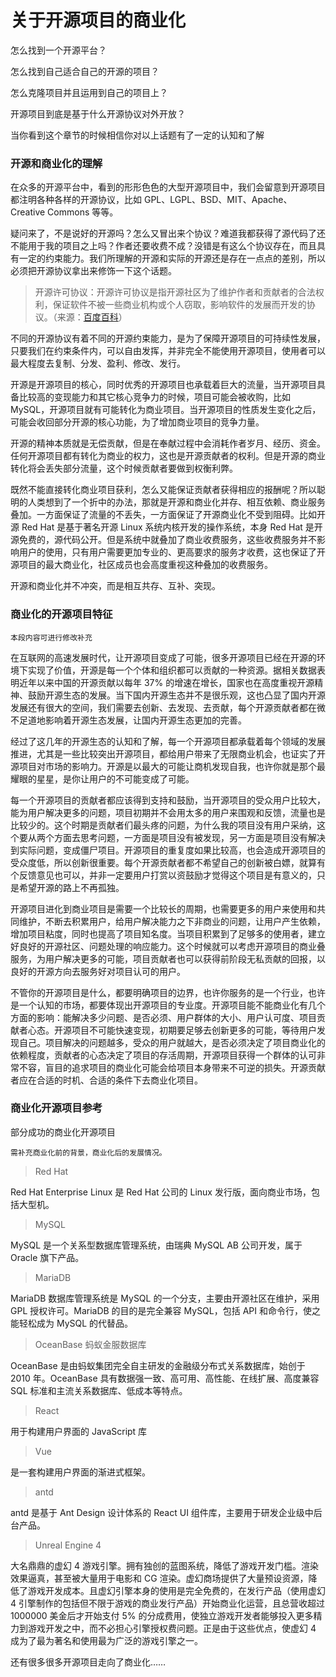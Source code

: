 # 关于开源项目的商业化

怎么找到一个开源平台？

怎么找到自己适合自己的开源的项目？

怎么克隆项目并且运用到自己的项目上？

开源项目到底是基于什么开源协议对外开放？

当你看到这个章节的时候相信你对以上话题有了一定的认知和了解	

### 开源和商业化的理解

在众多的开源平台中，看到的形形色色的大型开源项目中，我们会留意到开源项目都注明各种各样的开源协议，比如 GPL、LGPL、BSD、MIT、Apache、Creative Commons 等等。

疑问来了，不是说好的开源吗？怎么又冒出来个协议？难道我都获得了源代码了还不能用于我的项目之上吗？作者还要收费不成？没错是有这么个协议存在，而且具有一定的约束能力。我们所理解的开源和实际的开源还是存在一点点的差别，所以必须把开源协议拿出来修饰一下这个话题。


> 开源许可协议：开源许可协议是指开源社区为了维护作者和贡献者的合法权利，保证软件不被一些商业机构或个人窃取，影响软件的发展而开发的协议。（来源：[百度百科](http://https://baike.baidu.com/item/%E5%BC%80%E6%BA%90%E8%AE%B8%E5%8F%AF%E5%8D%8F%E8%AE%AE/2470967?fr=aladdin)）

不同的开源协议有着不同的开源约束能力，是为了保障开源项目的可持续性发展，只要我们在约束条件内，可以自由发挥，并非完全不能使用开源项目，使用者可以最大程度去复制、分发、盈利、修改、发行。

开源是开源项目的核心，同时优秀的开源项目也承载着巨大的流量，当开源项目具备比较高的变现能力和其它核心竞争力的时候，项目可能会被收购，比如 MySQL，开源项目就有可能转化为商业项目。当开源项目的性质发生变化之后，可能会收回部分开源的核心功能，为了增加商业项目的竞争力量。

开源的精神本质就是无偿贡献，但是在奉献过程中会消耗作者岁月、经历、资金。任何开源项目都有转化为商业的权力，这也是开源贡献者的权利。但是开源的商业转化将会丢失部分流量，这个时候贡献者要做到权衡利弊。

既然不能直接转化商业项目获利，怎么又能保证贡献者获得相应的报酬呢？所以聪明的人类想到了一个折中的办法，那就是开源和商业化并存、相互依赖、商业服务叠加。一方面保证了流量的不丢失，一方面保证了开源商业化不受到阻碍。比如开源 Red Hat 是基于著名开源 Linux 系统内核开发的操作系统，本身 Red Hat 是开源免费的，源代码公开。但是系统中就叠加了商业收费服务，这些收费服务并不影响用户的使用，只有用户需要更加专业的、更高要求的服务才收费，这也保证了开源项目的最大商业化，社区成员也会高度重视这种叠加的收费服务。

开源和商业化并不冲突，而是相互共存、互补、突现。



### 商业化的开源项目特征


```
本段内容可进行修改补充
```


在互联网的高速发展时代，让开源项目变成了可能，很多开源项目已经在开源的环境下实现了价值，开源是每一个个体和组织都可以贡献的一种资源。据相关数据表明近年以来中国的开源贡献以每年 37% 的增速在增长，国家也在高度重视开源精神、鼓励开源生态的发展。当下国内开源生态并不是很乐观，这也凸显了国内开源发展还有很大的空间，我们需要去创新、去发现、去贡献，每个开源贡献者都在微不足道地影响着开源生态发展，让国内开源生态更加的完善。

经过了这几年的开源生态的认知和了解，每一个开源项目都承载着每个领域的发展推进，尤其是一些比较突出开源项目，都给用户带来了无限商业机会，也证实了开源项目对市场的影响力。开源是以最大的可能让商机发现自我，也许你就是那个最耀眼的星星，是你让用户的不可能变成了可能。

每一个开源项目的贡献者都应该得到支持和鼓励，当开源项目的受众用户比较大，能为用户解决更多的问题，项目初期并不会用太多的用户来围观和反馈，流量也是比较少的。这个时期是贡献者们最头疼的问题，为什么我的项目没有用户采纳，这个要从两个方面去思考问题，一方面是项目没有被发现，另一方面是项目没有解决到实际问题，变成僵尸项目。开源项目的重复度如果比较高，也会造成开源项目的受众度低，所以创新很重要。每个开源贡献者都不希望自己的创新被白嫖，就算有个反馈意见也可以，并非一定要用户打赏以资鼓励才觉得这个项目是有意义的，只是希望开源的路上不再孤独。

开源项目进化到商业项目是需要一个比较长的周期，也需要更多的用户来使用和共同维护，不断去积累用户，给用户解决能力之下非商业的问题，让用户产生依赖，增加项目粘度，同时也提高了项目知名度。当项目积累到了足够多的使用者，建立好良好的开源社区、问题处理的响应能力。这个时候就可以考虑开源项目的商业叠服务，为用户解决更多的可能，项目贡献者也可以获得前阶段无私贡献的回报，以良好的开源方向去服务好对项目认可的用户。

不管你的开源项目是什么，都要明确项目的边界，也许你服务的是一个行业，也许是一个认知的市场，都要体现出开源项目的专业度。开源项目能不能商业化有几个方面的影响：能解决多少问题、是否必须、用户群体的大小、用户认可度、项目贡献者心态。开源项目不可能快速变现，初期要足够去创新更多的可能，等待用户发现自己。项目解决的问题越多，受众的用户就越大，是否必须决定了项目商业化的依赖程度，贡献者的心态决定了项目的存活周期，开源项目获得一个群体的认可非常不容，盲目的追求项目的商业化可能会给项目本身带来不可逆的损失。开源贡献者应在合适的时机、合适的条件下去商业化项目。

### 商业化开源项目参考

部分成功的商业化开源项目


```
需补充商业化前的背景，商业化后的发展情况。
```


> Red Hat 

Red Hat Enterprise Linux 是 Red Hat 公司的 Linux 发行版，面向商业市场，包括大型机。

> MySQL 

MySQL 是一个关系型数据库管理系统，由瑞典 MySQL AB 公司开发，属于 Oracle 旗下产品。

> MariaDB 

MariaDB 数据库管理系统是 MySQL 的一个分支，主要由开源社区在维护，采用 GPL 授权许可。MariaDB 的目的是完全兼容 MySQL，包括 API 和命令行，使之能轻松成为 MySQL 的代替品。

> OceanBase 蚂蚁金服数据库

OceanBase 是由蚂蚁集团完全自主研发的金融级分布式关系数据库，始创于 2010 年。OceanBase 具有数据强一致、高可用、高性能、在线扩展、高度兼容 SQL 标准和主流关系数据库、低成本等特点。

> React 

用于构建用户界面的 JavaScript 库

> Vue

是一套构建用户界面的渐进式框架。 

> antd

antd 是基于 Ant Design 设计体系的 React UI 组件库，主要用于研发企业级中后台产品。

> Unreal Engine 4

大名鼎鼎的虚幻 4 游戏引擎。拥有独创的蓝图系统，降低了游戏开发门槛。渲染效果逼真，甚至被大量用于电影和 CG 渲染。虚幻商场提供了大量预设资源，降低了游戏开发成本。且虚幻引擎本身的使用是完全免费的，在发行产品（使用虚幻 4 引擎制作的包括但不限于游戏的商业发行产品）开始商业化运营，且总营收超过 1000000 美金后才开始支付 5% 的分成费用，使独立游戏开发者能够投入更多精力到游戏开发之中，而不必担心引擎授权费问题。正是由于这些优点，使虚幻 4 成为了最为著名和使用最为广泛的游戏引擎之一。



还有很多很多开源项目走向了商业化……